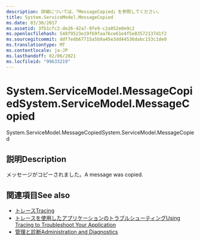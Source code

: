 ```yaml
---
description: 詳細については、「MessageCopied」を参照してください。
title: System.ServiceModel.MessageCopied
ms.date: 03/30/2017
ms.assetid: 3fb1cfc2-de26-42a7-9fe9-c2a852e0e9c2
ms.openlocfilehash: 548f9523e19f69faa76ce61e4f5e83572137d1f2
ms.sourcegitcommit: ddf7edb67715a5b9a45e3dd44536dabc153c1de0
ms.translationtype: MT
ms.contentlocale: ja-JP
ms.lasthandoff: 02/06/2021
ms.locfileid: "99633219"
---
```

# <a name="systemservicemodelmessagecopied"></a><span data-ttu-id="45a0d-103">System.ServiceModel.MessageCopied</span><span class="sxs-lookup"><span data-stu-id="45a0d-103">System.ServiceModel.MessageCopied</span></span>

<span data-ttu-id="45a0d-104">System.ServiceModel.MessageCopied</span><span class="sxs-lookup"><span data-stu-id="45a0d-104">System.ServiceModel.MessageCopied</span></span>  
  
## <a name="description"></a><span data-ttu-id="45a0d-105">説明</span><span class="sxs-lookup"><span data-stu-id="45a0d-105">Description</span></span>  

 <span data-ttu-id="45a0d-106">メッセージがコピーされました。</span><span class="sxs-lookup"><span data-stu-id="45a0d-106">A message was copied.</span></span>  
  
## <a name="see-also"></a><span data-ttu-id="45a0d-107">関連項目</span><span class="sxs-lookup"><span data-stu-id="45a0d-107">See also</span></span>

- [<span data-ttu-id="45a0d-108">トレース</span><span class="sxs-lookup"><span data-stu-id="45a0d-108">Tracing</span></span>](index.md)
- [<span data-ttu-id="45a0d-109">トレースを使用したアプリケーションのトラブルシューティング</span><span class="sxs-lookup"><span data-stu-id="45a0d-109">Using Tracing to Troubleshoot Your Application</span></span>](using-tracing-to-troubleshoot-your-application.md)
- [<span data-ttu-id="45a0d-110">管理と診断</span><span class="sxs-lookup"><span data-stu-id="45a0d-110">Administration and Diagnostics</span></span>](../index.md)
